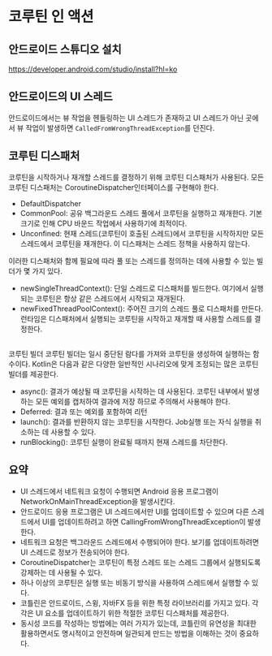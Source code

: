 # 코루틴 인 액션

## 안드로이드 스튜디오 설치

https://developer.android.com/studio/install?hl=ko

## 안드로이드의 UI 스레드

안드로이드에서는 뷰 작업을 헨들링하는 UI 스레드가 존재하고 UI 스레드가 아닌 곳에서 뷰 작업이 발생하면 `CalledFromWrongThreadException`를 던진다.

## 코루틴 디스패처

코루틴을 시작하거나 재개할 스레드를 결정하기 위해 코루틴 디스패처가 사용된다. 모든 코루틴 디스패처는 CoroutineDispatcher인터페이스를 구현해야 한다.

* DefaultDispatcher
* CommonPool: 공유 백그라운드 스레드 풀에서 코루틴을 실행하고 재개한다. 기본 크기로 인해 CPU 바운드 작업에서 사용하기에 최적이다.
* Unconfined: 현재 스레드(코루틴이 호출된 스레드)에서 코루틴을 시작하지만 모든 스레드에서 코루틴을 재개한다. 이 디스패처는 스레드 정책을 사용하지 않는다.

이러한 디스패처와 함께 필요에 따라 풀 또는 스레드를 정의하는 데에 사용할 수 있는 빌더가 몇 가지 있다.

* newSingleThreadContext(): 단일 스레드로 디스패처를 빌드한다. 여기에서 실행되는 코루틴은 항상 같은 스레드에서 시작되고 재개된다.
* newFixedThreadPoolContext(): 주어진 크기의 스레드 풀로 디스패처를 만든다. 런타임은 디스패처에서 실행되는 코루틴을 시작하고 재개할 때 사용할 스레드를 결정한다.

## 
코루틴 빌더
코루틴 빌더는 일시 중단된 람다를 가져와 코루틴을 생성하여 실행하는 함수이다. Kotlin은 다음과 같은 다양한 일반적인 시나리오에 맞게 조정되는 많은 코루틴 빌더를 제공한다.

* async(): 결과가 예상될 때 코루틴을 시작하는 데 사용된다. 코루틴 내부에서 발생하는 모든 예외를 캡처하여 결과에 저장 하므로 주의해서 사용해야 한다. 
* Deferred<T>: 결과 또는 예외를 포함하여 리턴
* launch(): 결과를 반환하지 않는 코루틴을 시작한다. Job실행 또는 자식 실행을 취소하는 데 사용할 수 있다.
* runBlocking(): 코루틴 실행이 완료될 때까지 현재 스레드를 차단한다.

## 요약

* UI 스레드에서 네트워크 요청이 수행되면 Android 응용 프로그램이 NetworkOnMainThreadException을 발생시킨다.
* 안드로이드 응용 프로그램은 UI 스레드에서만 UI를 업데이트할 수 있으며 다른 스레드에서 UI를 업데이트하려고 하면 CallingFromWrongThreadException이 발생한다.
* 네트워크 요청은 백그라운드 스레드에서 수행되어야 한다. 보기를 업데이트하려면 UI 스레드로 정보가 전송되어야 한다.
* CoroutineDispatcher는 코루틴이 특정 스레드 또는 스레드 그룹에서 실행되도록 강제하는 데 사용될 수 있다.
* 하나 이상의 코루틴은 실행 또는 비동기 방식을 사용하여 스레드에서 실행할 수 있다.
* 코틀린은 안드로이드, 스윙, 자바FX 등을 위한 특정 라이브러리를 가지고 있다. 각각은 UI 요소를 업데이트하기 위한 적절한 코루틴 디스패처를 제공한다.
* 동시성 코드를 작성하는 방법에는 여러 가지가 있는데, 코틀린의 유연성을 최대한 활용하면서도 명시적이고 안전하며 일관되게 만드는 방법을 이해하는 것이 중요하다.